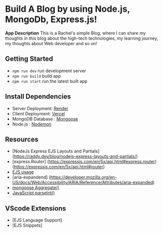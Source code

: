 # Build A Blog by using Node.js, MongoDb, Express.js!

**App Description**
This is a Rachel's simple Blog, where I can share my thoughts in this blog about the high-tech technologies, my learning journey, my thoughts about Web developer and so on!

## Getting Started

- `npm run dev` run development server
- `npm run build` build app
- `npm run start` run the latest built app

## Install Dependencies

- Server Deployment: [Render](https://render.com/deploy-docker/directus)
- Client Deployment: [Vercel](https://vercel.com/docs/frameworks/nextjs)
- MongoDB Database : [Mongoose](https://mongoosejs.com/docs/guide.html)
- Node.js : [Nodemon](https://nodemon.io/)

## Resources

- [NodeJs Express EJS Layouts and Partials] (https://raddy.dev/blog/nodejs-express-layouts-and-partials/)
- [express.Router]
  (https://expressjs.com/en/5x/api.html#express.router)
  (https://expressjs.com/en/5x/api.html#router)
- [ EJS usage](https://ejs.co/#docs)
- [aria-expandend] (https://developer.mozilla.org/en-US/docs/Web/Accessibility/ARIA/Reference/Attributes/aria-expanded)
- [mongoose Aggregate()](https://mongoosejs.com/docs/5.x/docs/api/aggregate.html#aggregate_Aggregate)
- [JavaScript parseInt()](https://www.w3schools.com/jsref/jsref_parseint.asp)

## VScode Extensions

- [EJS Language Support]
- [EJS Snippets]
